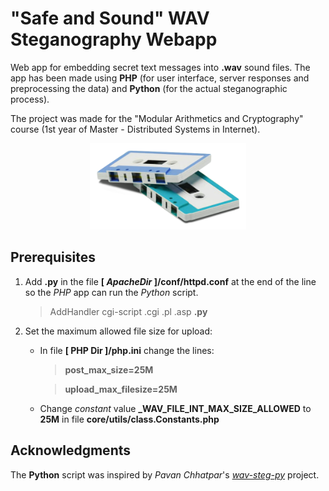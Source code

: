# "Safe and Sound" WAV Steganography Webapp

Web app for embedding secret text messages into **.wav** sound files. The app has been made using **__PHP__** (for user interface, server responses and preprocessing the data) and **__Python__** (for the actual steganographic process).

The project was made for the "Modular Arithmetics and Cryptography" course (1st year of Master - Distributed Systems in Internet).

<p align="center">
    <img width=250px src="./webfiles/img/safe-and-sound-logo.png">
</p>

## Prerequisites

1. Add **.py** in the file **[ _ApacheDir_ ]/conf/httpd.conf** at the end of the line so the _PHP_ app can run the _Python_ script.

    > AddHandler cgi-script .cgi .pl .asp **.py**

    

1. Set the maximum allowed file size for upload:
    - In file **[ __PHP Dir__ ]/php.ini** change the lines:
        > **post_max_size=25M**

        > **upload_max_filesize=25M**    

    - Change _constant_ value **___WAV_FILE_INT_MAX_SIZE_ALLOWED__** to **__25M__** in file **core/utils/class.Constants.php**
 
## Acknowledgments

The **__Python__** script was inspired by _Pavan Chhatpar_'s [_wav-steg-py_](https://github.com/pavanchhatpar/wav-steg-py) project.
